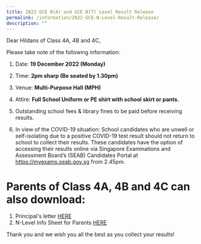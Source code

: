 ```yaml
---
title: 2022 GCE N(A) and GCE N(T) Level Result Release
permalink: /information/2022-GCE-N-Level-Result-Release/
description: ""
---
```

Dear Hildans of Class 4A, 4B and 4C,

Please take note of the following information: 

1) Date: **19 December 2022 (Monday)**

2) Time: **2pm sharp (Be seated by 1.30pm)**

3) Venue: **Multi-Purpose Hall (MPH)**

4) Attire: **Full School Uniform or PE shirt with school skirt or pants.**

5) Outstanding school fees & library fines to be paid before receiving results.

6) In view of the COVID-19 situation:
School candidates who are unwell or self-isolating due to a positive COVID-19 test result should not return to school to collect their results. These candidates have the option of accessing their results online via Singapore Examinations and Assessment Board’s (SEAB) Candidates Portal at https://myexams.seab.gov.sg from 2.45pm.

# Parents of Class 4A, 4B and 4C can also download:
1. Principal's letter [HERE](/files/PL_2022%20GCE%20N%20Level%20Results%20Release.pdf)
2. N-Level Info Sheet for Parents [HERE](/files/N-Level%20Info%20Sheet%20for%20Parents.pdf)

Thank you and we wish you all the best as you collect your results!